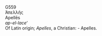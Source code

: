 <body>
  <p>G559<br>  Ἀπελλῆς  <br> Apellēs  <br><i>ap-el-lace‘ </i><br>Of Latin origin; <i>Apelles</i>, a Christian: - Apelles.<br></p>
 </body>
